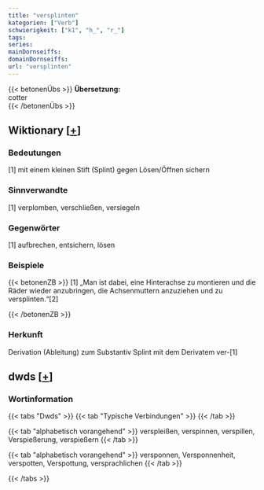 ```yaml
---
title: "versplinten"
kategorien: ["Verb"]
schwierigkeit: ["k1", "h_", "r_"]
tags:
series:
mainDornseiffs:
domainDornseiffs:
url: "versplinten"
---
```


{{< betonenÜbs >}}
**Übersetzung:**  
cotter  
{{< /betonenÜbs >}}

## Wiktionary [[+](https://de.wiktionary.org/wiki/versplinten)]

### Bedeutungen
[1] mit einem kleinen Stift (Splint) gegen Lösen/Öffnen sichern  

### Sinnverwandte
[1] verplomben, verschließen, versiegeln  

### Gegenwörter
[1] aufbrechen, entsichern, lösen  

### Beispiele
{{< betonenZB >}}
[1] „Man ist dabei, eine Hinterachse zu montieren und die Räder wieder anzubringen, die Achsenmuttern anzuziehen und zu versplinten.“[2]  

{{< /betonenZB >}}
### Herkunft
Derivation (Ableitung) zum Substantiv Splint mit dem Derivatem ver-[1]  



## dwds [[+](https://www.dwds.de/wb/versplinten)]

### Wortinformation
{{< tabs "Dwds" >}}
{{< tab "Typische Verbindungen" >}}
{{< /tab >}}

{{< tab "alphabetisch vorangehend" >}}
verspleißen, verspinnen, verspillen, Verspießerung, verspießern
{{< /tab >}}

{{< tab "alphabetisch vorangehend" >}}
versponnen, Versponnenheit, verspotten, Verspottung, versprachlichen
{{< /tab >}}

{{< /tabs >}}

